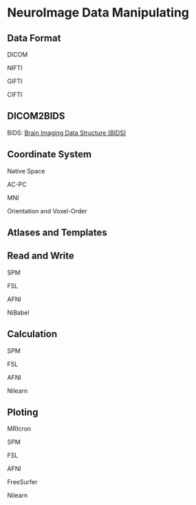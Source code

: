# NeuroImage Data Manipulating


## Data Format

DICOM

NIFTI

GIFTI

CIFTI

## DICOM2BIDS

BIDS: <a href = "https://bids.neuroimaging.io/"> Brain Imaging Data Structure (BIDS) </a>


## Coordinate System

Native Space

AC-PC

MNI

Orientation and Voxel-Order

## Atlases and Templates




## Read and Write 

SPM

FSL

AFNI

NiBabel


## Calculation

SPM

FSL

AFNI

Nilearn

## Ploting 

MRIcron

SPM

FSL

AFNI

FreeSurfer

Nilearn

